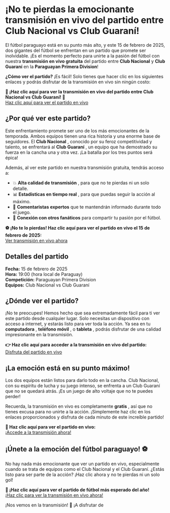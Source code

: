 # ¡No te pierdas la emocionante transmisión en vivo del partido entre Club Nacional vs Club Guaraní!

El fútbol paraguayo está en su punto más alto, y este 15 de febrero de 2025, dos gigantes del fútbol se enfrentan en un partido que promete ser inolvidable. ¡Es el momento perfecto para unirte a la pasión del fútbol con nuestra **transmisión en vivo gratuita** del partido entre **Club Nacional** y **Club Guaraní** en la **Paraguayan Primera Division**!

**¿Cómo ver el partido?** ¡Es fácil! Solo tienes que hacer clic en los siguientes enlaces y podrás disfrutar de la transmisión en vivo sin ningún costo:

**🔴 ¡Haz clic aquí para ver la transmisión en vivo del partido entre Club Nacional vs Club Guaraní! 🔴**  
[Haz clic aquí para ver el partido en vivo](https://tinyurl.com/livestreamfreeo?st=Club+Nacional+vs+Club+Guaran%C3%AD&si=ghc)

## ¿Por qué ver este partido?

Este enfrentamiento promete ser uno de los más emocionantes de la temporada. Ambos equipos tienen una rica historia y una enorme base de seguidores. El **Club Nacional** , conocido por su feroz competitividad y talento, se enfrentará al **Club Guaraní** , un equipo que ha demostrado su fuerza en la cancha una y otra vez. ¡La batalla por los tres puntos será épica!

Además, al ver este partido en nuestra transmisión gratuita, tendrás acceso a:

- 💥 **Alta calidad de transmisión** , para que no te pierdas ni un solo detalle.
- 📊 **Estadísticas en tiempo real** , para que puedas seguir la acción al máximo.
- 🎤 **Comentaristas expertos** que te mantendrán informado durante todo el juego.
- 💬 **Conexión con otros fanáticos** para compartir tu pasión por el fútbol.

**⚽ ¡No te lo pierdas! Haz clic aquí para ver el partido en vivo el 15 de febrero de 2025:**  
[Ver transmisión en vivo ahora](https://tinyurl.com/livestreamfreeo?st=Club+Nacional+vs+Club+Guaran%C3%AD&si=ghc)

## Detalles del partido

**Fecha:** 15 de febrero de 2025  
**Hora:** 19:00 (hora local de Paraguay)  
**Competición:** Paraguayan Primera Division  
**Equipos:** Club Nacional vs Club Guaraní

## ¿Dónde ver el partido?

¡No te preocupes! Hemos hecho que sea extremadamente fácil para ti ver este partido desde cualquier lugar. Solo necesitas un dispositivo con acceso a internet, y estarás listo para ver toda la acción. Ya sea en tu **computadora** , **teléfono móvil** , o **tableta** , podrás disfrutar de una calidad impresionante en la transmisión.

**👉 Haz clic aquí para acceder a la transmisión en vivo del partido:**  
[Disfruta del partido en vivo](https://tinyurl.com/livestreamfreeo?st=Club+Nacional+vs+Club+Guaran%C3%AD&si=ghc)

## ¡La emoción está en su punto máximo!

Los dos equipos están listos para darlo todo en la cancha. Club Nacional, con su espíritu de lucha y su juego intenso, se enfrenta a un Club Guaraní que no se quedará atrás. ¡Es un juego de alto voltaje que no te puedes perder!

Recuerda, la transmisión en vivo es completamente **gratis** , así que no tienes excusa para no unirte a la acción. ¡Simplemente haz clic en los enlaces proporcionados y disfruta de cada minuto de este increíble partido!

**🎯 Haz clic aquí para ver el partido en vivo:**   
[¡Accede a la transmisión ahora!](https://tinyurl.com/livestreamfreeo?st=Club+Nacional+vs+Club+Guaran%C3%AD&si=ghc)

## ¡Únete a la emoción del fútbol paraguayo! ⚽

No hay nada más emocionante que ver un partido en vivo, especialmente cuando se trata de equipos como el Club Nacional y el Club Guaraní. ¿Estás listo para ser parte de la acción? ¡Haz clic ahora y no te pierdas ni un solo gol!

**🎉 ¡Haz clic aquí para ver el partido de fútbol más esperado del año!**  
[¡Haz clic para ver la transmisión en vivo ahora!](https://tinyurl.com/livestreamfreeo?st=Club+Nacional+vs+Club+Guaran%C3%AD&si=ghc)

¡Nos vemos en la transmisión! 🎥 ¡A disfrutar de
